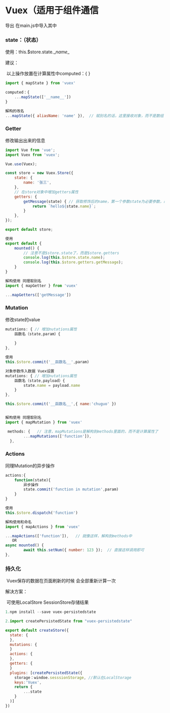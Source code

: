 # Vuex（适用于组件通信

导出  在main.js中导入其中

### state：（状态）

使用：this.$store.state.\__name__

建议：

​	以上操作放置在计算属性中computed：{	}

```javascript
import { mapState } from 'vuex'

computed：{
	...mapState(['__name__'])
}

解构的改名
...mapState({ aliasName: 'name' }),  // 赋别名的话，这里接收对象，而不是数组
```

### Getter

修改输出出来的信息

```javascript
import Vue from 'vue';
import Vuex from 'vuex';

Vue.use(Vuex);

const store = new Vuex.Store({
    state: {
        name: '张三',
    },
    // 在store对象中增加getters属性
    getters: {
        getMessage(state) { // 获取修饰后的name，第一个参数state为必要参数，必须写在形参上
            return `hello${state.name}`;
        }
    },
});

export default store;

使用
export default {
    mounted() {
        // 注意不是$store.state了，而是$store.getters
        console.log(this.$store.state.name);
        console.log(this.$store.getters.getMessage);
    }
}

解构使用 同理取别名
import { mapGetter } from 'vuex'

...mapGetters(['getMessage'])

```

### Mutation

修改state的value

```javascript
mutations: { // 增加nutations属性
	函数名（state,param）{
    	
    }
},

使用
this.$store.commit('__函数名__',param)

对象参数传入数据 Vuex设置
mutations: { // 增加nutations属性
	函数名（state,payload）{
    	state.name = payload.name
    }
},

this.$store.commit('__函数名__',{ name:'chuguo' })


解构使用 同理取别名
import { mapMutation } from 'vuex'

 methods: {   // 注意，mapMutations是解构到methods里面的，而不是计算属性了
        ...mapMutations(['function']),
  },
```

### Actions

同理Mutation的异步操作

```javascript
actions:{
	function(state){
		异步操作
        state.commit('function in mutation',param)
	}
}

使用
this.$store.dispatch('function')

解构使用和命名
import { mapActions } from 'vuex'

...mapActions(['function']),   // 就像这样，解构到methods中
   OR
async mounted() {
        await this.setNum({ number: 123 });  // 直接这样调用即可
},
```

### 持久化

​	Vuex保存的数据在页面刷新的时候 会全部重新计算一次

解决方案：

​	可使用LocalStore SessionStore存储结果

```javascript
1.npm install --save vuex-persistedstate

2.import createPersistedState from "vuex-persistedstate"

export default createStore({
  state: {
  },
  mutations: {
  }
  actions: {
  },
  getters: {
  }
  plugins: [createPersistedState({
    storage：windoe.sesssionStorage, //默认在LocalStorage
  	keys:'Vuex',
    return {
		...state
    }
  )]
})
```

